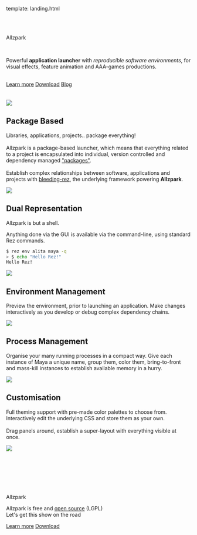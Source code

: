 template: landing.html

<div class="space"></div>

<div class="hboxlayout" id="landing">
    <div class="vboxlayout">
        <br>
        <br>
        <div class="container"><p id="title">Allzpark</p></div>
        <br>
        <div class="container">
            <p id="description">
                Powerful <b>application launcher</b> with <i>reproducible software environments</i>, for visual effects, feature animation and AAA-games productions.
            </p>
        </div>
        <br>
        <div class="hboxlayout justify-left">
            <a href="getting-started" class="button blue">Learn more</a>
            <a href="quickstart" class="button red">Download</a>
            <a href="https://github.com/mottosso/allzpark/issues/1" class="button green">Blog</a>
        </div>
        <br>
        <br>
    </div>
    <div class="container">
        <img class="poster" src=https://user-images.githubusercontent.com/2152766/60492033-02602080-9ca2-11e9-82f0-a3cc43cd5c5e.png>
    </div>
</div>

<div class="space"></div>
<div class="space"></div>
<div class="space"></div>
<div class="space"></div>

<!-- 

    Reproducible Environment

-->

<div class="hboxlayout row-reverse">
    <div class="vboxlayout">
        <h2>Package Based</h2>
        <p>
Libraries, applications, projects.. package everything!
<br>
<br>
Allzpark is a package-based launcher, which means that everything related to a project is encapsulated into individual, version controlled and dependency managed <a href=guides/#package-management>"packages"</a>.
<br>
<br>
Establish complex relationships between software, applications and projects with <a href="https://github.com/mottosso/bleeding-rez">bleeding-rez</a>, the underlying framework powering <b>Allzpark</b>.

</p>
    </div>
    <div class="smallspace"></div>
    <img class="poster" src=https://user-images.githubusercontent.com/2152766/60490868-4b62a580-9c9f-11e9-857a-204a5e58ac35.gif>
</div>

<div class="space"></div>
<div class="space"></div>


<!-- 

    Command-line

-->

<div class="hboxlayout">
    <div class="vboxlayout">
        <h2>Dual Representation</h2>
        <p>

Allzpark is but a shell.

Anything done via the GUI is available via the command-line, using standard Rez commands.

```bash
$ rez env alita maya -q
> $ echo "Hello Rez!"
Hello Rez!
```

</p>
    </div>
    <div class="smallspace"></div>
    <img class="poster" src=https://user-images.githubusercontent.com/2152766/60496077-fbd5a700-9ca9-11e9-8ff4-09c272326fae.gif>
</div>

<div class="space"></div>
<div class="space"></div>

<!-- 

    Environment Management

-->

<div class="hboxlayout justify-left row-reverse">
    <div class="vboxlayout">
        <h2>Environment Management</h2>
<p>

Preview the environment, prior to launching an application. Make changes interactively as you develop or debug complex dependency chains.

</p>
    </div>
    <div class="smallspace"></div>
    <img class="poster" src=https://user-images.githubusercontent.com/2152766/60493787-82d45080-9ca5-11e9-9f0a-c5d7497b396f.gif>
</div>

<div class="space"></div>
<div class="space"></div>

<!-- 

    Process Management

-->

<div class="hboxlayout">
    <div class="vboxlayout">
        <h2>Process Management</h2>
<p>

Organise your many running processes in a compact way. Give each instance of Maya a unique name, group them, color them, bring-to-front and mass-kill instances to establish available memory in a hurry.

</p>
    </div>
    <div class="smallspace"></div>
    <img class="poster" src=https://user-images.githubusercontent.com/2152766/60493791-82d45080-9ca5-11e9-8f7b-0be30a53d823.gif>
</div>

<div class="space"></div>
<div class="space"></div>

<!-- 

    Customisation

-->

<div class="hboxlayout justify-left row-reverse">
    <div class="vboxlayout">
        <h2>Customisation</h2>
        <p>
            Full theming support with pre-made color palettes to choose from. Interactively edit the underlying CSS and store them as your own.
            <br>
            <br>
            Drag panels around, establish a super-layout with everything visible at once.
        </p>
    </div>
    <div class="smallspace"></div>
    <img class="poster" src=https://user-images.githubusercontent.com/2152766/60493792-82d45080-9ca5-11e9-8533-ae04803c71e2.gif>
</div>


<br>
<br>
<br>
<br>
<br>
<br>

<div class="vboxlayout align-center">
    <div class="container"><p id="title">Allzpark</p></div>
    <p id="conclusion">
        Allzpark is free and <a href="https://github.com/mottosso/allzpark">open source</a> (LGPL)
        <br>
        Let's get this show on the road
    </p>
    <div class="hboxlayout justify-center">
        <a href="guides/#install" class="button blue">Learn more</a>
        <a href="guides/#install" class="button red">Download</a>
    </div>
</div>

<br>
<br>
<br>